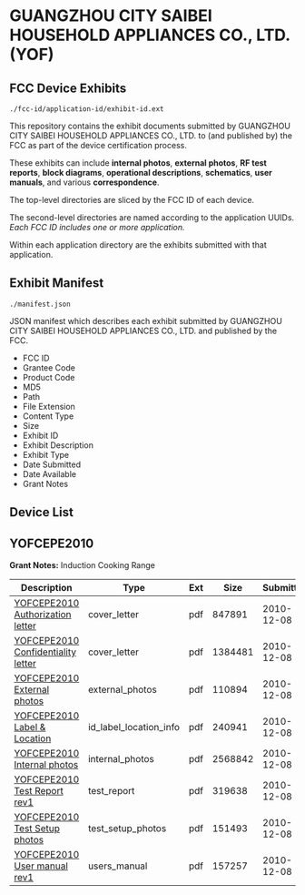 # GUANGZHOU CITY SAIBEI HOUSEHOLD APPLIANCES CO., LTD. (YOF)
## FCC Device Exhibits

```
./fcc-id/application-id/exhibit-id.ext
```

This repository contains the exhibit documents submitted by GUANGZHOU CITY SAIBEI HOUSEHOLD APPLIANCES CO., LTD. to (and published by) the FCC as part of the device certification process.

These exhibits can include **internal photos**, **external photos**, **RF test reports**, **block diagrams**, **operational descriptions**, **schematics**, **user manuals**, and various **correspondence**.

The top-level directories are sliced by the FCC ID of each device.

The second-level directories are named according to the application UUIDs. *Each FCC ID includes one or more application.*

Within each application directory are the exhibits submitted with that application. 

## Exhibit Manifest

```
./manifest.json
```

JSON manifest which describes each exhibit submitted by GUANGZHOU CITY SAIBEI HOUSEHOLD APPLIANCES CO., LTD. and published by the FCC.

- FCC ID
- Grantee Code
- Product Code
- MD5
- Path
- File Extension
- Content Type
- Size
- Exhibit ID
- Exhibit Description
- Exhibit Type
- Date Submitted
- Date Available
- Grant Notes

## Device List
## YOFCEPE2010
**Grant Notes:** Induction Cooking Range

| Description | Type | Ext | Size | Submitted | Available |
| ----------- | ---- | --- | ---- | --------- | --------- |
| [YOFCEPE2010 Authorization letter](YOFCEPE2010/0c9d332a055e7f7ac73be78a19e28ccb/1387403.pdf) | cover_letter | pdf | 847891 | 2010-12-08 | 2010-12-09 |
| [YOFCEPE2010 Confidentiality letter](YOFCEPE2010/0c9d332a055e7f7ac73be78a19e28ccb/1387404.pdf) | cover_letter | pdf | 1384481 | 2010-12-08 | 2010-12-09 |
| [YOFCEPE2010 External photos](YOFCEPE2010/0c9d332a055e7f7ac73be78a19e28ccb/1387402.pdf) | external_photos | pdf | 110894 | 2010-12-08 | 2010-12-09 |
| [YOFCEPE2010 Label & Location](YOFCEPE2010/0c9d332a055e7f7ac73be78a19e28ccb/1387400.pdf) | id_label_location_info | pdf | 240941 | 2010-12-08 | 2010-12-09 |
| [YOFCEPE2010 Internal photos](YOFCEPE2010/0c9d332a055e7f7ac73be78a19e28ccb/1387401.pdf) | internal_photos | pdf | 2568842 | 2010-12-08 | 2010-12-09 |
| [YOFCEPE2010 Test Report rev1](YOFCEPE2010/0c9d332a055e7f7ac73be78a19e28ccb/1387397.pdf) | test_report | pdf | 319638 | 2010-12-08 | 2010-12-09 |
| [YOFCEPE2010 Test Setup photos](YOFCEPE2010/0c9d332a055e7f7ac73be78a19e28ccb/1387396.pdf) | test_setup_photos | pdf | 151493 | 2010-12-08 | 2010-12-09 |
| [YOFCEPE2010 User manual rev1](YOFCEPE2010/0c9d332a055e7f7ac73be78a19e28ccb/1387395.pdf) | users_manual | pdf | 157257 | 2010-12-08 | 2010-12-09 |
